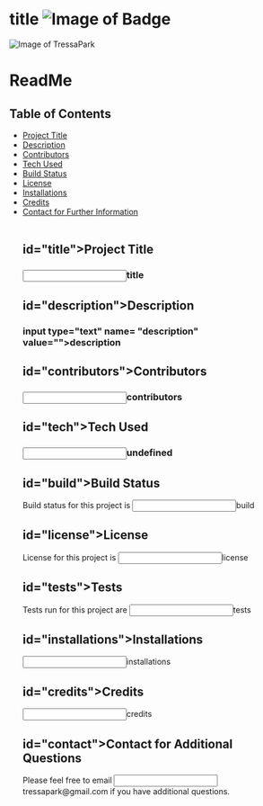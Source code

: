 
# title ![Image of Badge](https://img.shields.io/badge/ReadMeGenrator-v1.0-green) 

![Image of TressaPark](https://avatars3.githubusercontent.com/u/60233280?v=4)


# ReadMe
## Table of Contents
<ul>
<li><a href="#title">Project Title</a></li>
<li><a href="#description">Description</a></li>
<li><a href="#contributors">Contributors</a></li>
<li><a href="#tech">Tech Used</a></li>
<li><a href="#build">Build Status</a></li>
<li><a href="#license">License</a></li>
<li><a href="#installations">Installations</a></li>
<li><a href="#credits">Credits</a></li>
<li><a href="#contact">Contact for Further Information</a></li>

<br>

## id="title">Project Title
### <input type="text" name="title" value="">title

## id="description">Description
### input type="text" name= "description" value="">description

## id="contributors">Contributors
### <input type="text" name="contributors" value="">contributors

## id="tech">Tech Used
### <input type="text" name="tech" value="">undefined</p>

## id="build">Build Status
<p>Build status for this project is <input type="text" name="build" value="">build</p>

## id="license">License
<p>License for this project is <input type="text" name="license" value ="">license</p>

## id="tests">Tests
<p>Tests run for this project are <input type="text" name="tests" value ="">tests</p>

## id="installations">Installations
<p><input type="text" name="installations" value="">installations</p>

## id="credits">Credits
<p><input type="text" name="credits" value="">credits</p>

## id="contact">Contact for Additional Questions
<p>Please feel free to email <input type="text" name="email" value="">tressapark@gmail.com if you have additional questions.</p>
